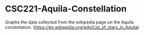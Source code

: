 # CSC221-Aquila-Constellation
Graphs the data collected from the wikipedia page on the Aquila constellation. (https://en.wikipedia.org/wiki/List_of_stars_in_Aquila)
